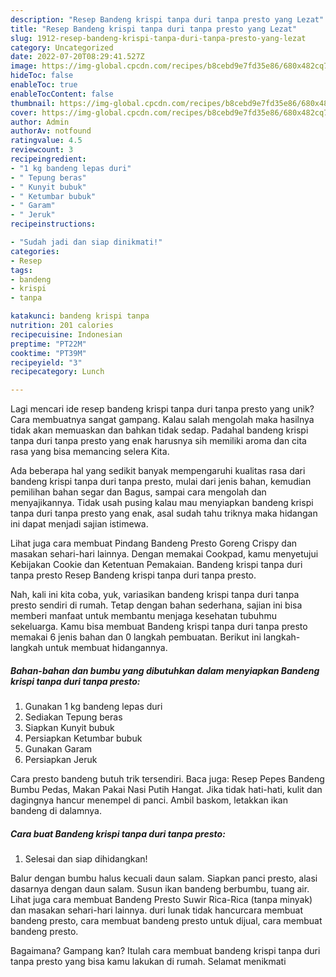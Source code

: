 ```yaml
---
description: "Resep Bandeng krispi tanpa duri tanpa presto yang Lezat"
title: "Resep Bandeng krispi tanpa duri tanpa presto yang Lezat"
slug: 1912-resep-bandeng-krispi-tanpa-duri-tanpa-presto-yang-lezat
category: Uncategorized
date: 2022-07-20T08:29:41.527Z
image: https://img-global.cpcdn.com/recipes/b8cebd9e7fd35e86/680x482cq70/bandeng-krispi-tanpa-duri-tanpa-presto-foto-resep-utama.jpg
hideToc: false
enableToc: true
enableTocContent: false
thumbnail: https://img-global.cpcdn.com/recipes/b8cebd9e7fd35e86/680x482cq70/bandeng-krispi-tanpa-duri-tanpa-presto-foto-resep-utama.jpg
cover: https://img-global.cpcdn.com/recipes/b8cebd9e7fd35e86/680x482cq70/bandeng-krispi-tanpa-duri-tanpa-presto-foto-resep-utama.jpg
author: Admin
authorAv: notfound
ratingvalue: 4.5
reviewcount: 3
recipeingredient:
- "1 kg bandeng lepas duri"
- " Tepung beras"
- " Kunyit bubuk"
- " Ketumbar bubuk"
- " Garam"
- " Jeruk"
recipeinstructions:

- "Sudah jadi dan siap dinikmati!"
categories:
- Resep
tags:
- bandeng
- krispi
- tanpa

katakunci: bandeng krispi tanpa 
nutrition: 201 calories
recipecuisine: Indonesian
preptime: "PT22M"
cooktime: "PT39M"
recipeyield: "3"
recipecategory: Lunch

---
```





Lagi mencari ide resep bandeng krispi tanpa duri tanpa presto yang unik? Cara membuatnya sangat gampang. Kalau salah mengolah maka hasilnya tidak akan memuaskan dan bahkan tidak sedap. Padahal bandeng krispi tanpa duri tanpa presto yang enak harusnya sih memiliki aroma dan cita rasa yang bisa memancing selera Kita.





Ada beberapa hal yang sedikit banyak mempengaruhi kualitas rasa dari bandeng krispi tanpa duri tanpa presto, mulai dari jenis bahan, kemudian pemilihan bahan segar dan Bagus, sampai cara mengolah dan menyajikannya. Tidak usah pusing kalau mau menyiapkan bandeng krispi tanpa duri tanpa presto yang enak,      asal sudah tahu triknya maka hidangan ini dapat menjadi sajian istimewa.














Lihat juga cara membuat Pindang Bandeng Presto Goreng Crispy dan masakan sehari-hari lainnya. Dengan memakai Cookpad, kamu menyetujui Kebijakan Cookie dan Ketentuan Pemakaian. Bandeng krispi tanpa duri tanpa presto Resep Bandeng krispi tanpa duri tanpa presto.






Nah, kali ini kita coba, yuk, variasikan bandeng krispi tanpa duri tanpa presto sendiri di rumah. Tetap dengan bahan sederhana, sajian ini bisa memberi manfaat untuk membantu menjaga kesehatan tubuhmu sekeluarga. Kamu bisa membuat Bandeng krispi tanpa duri tanpa presto memakai 6 jenis bahan dan 0 langkah pembuatan. Berikut ini langkah-langkah untuk membuat hidangannya.

<!--inarticleads1-->

##### Bahan-bahan dan bumbu yang dibutuhkan dalam menyiapkan Bandeng krispi tanpa duri tanpa presto:

1. Gunakan 1 kg bandeng lepas duri
1. Sediakan  Tepung beras
1. Siapkan  Kunyit bubuk
1. Persiapkan  Ketumbar bubuk
1. Gunakan  Garam
1. Persiapkan  Jeruk


Cara presto bandeng butuh trik tersendiri. Baca juga: Resep Pepes Bandeng Bumbu Pedas, Makan Pakai Nasi Putih Hangat. Jika tidak hati-hati, kulit dan dagingnya hancur menempel di panci. Ambil baskom, letakkan ikan bandeng di dalamnya. 

<!--inarticleads2-->

##### Cara buat Bandeng krispi tanpa duri tanpa presto:


1. Selesai dan siap dihidangkan!

Balur dengan bumbu halus kecuali daun salam. Siapkan panci presto, alasi dasarnya dengan daun salam. Susun ikan bandeng berbumbu, tuang air. Lihat juga cara membuat Bandeng Presto Suwir Rica-Rica (tanpa minyak) dan masakan sehari-hari lainnya. duri lunak tidak hancurcara membuat bandeng presto, cara membuat bandeng presto untuk dijual, cara membuat bandeng presto. 

Bagaimana? Gampang kan? Itulah cara membuat bandeng krispi tanpa duri tanpa presto yang bisa kamu lakukan di rumah. Selamat menikmati
